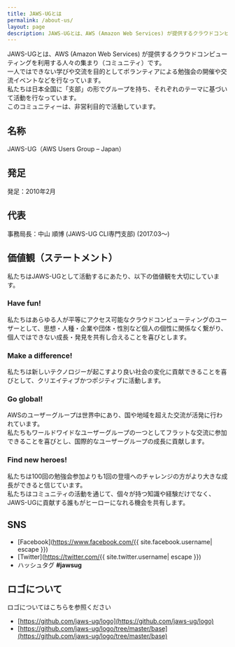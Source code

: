 ```yaml
---
title: JAWS-UGとは
permalink: /about-us/
layout: page
description: JAWS-UGとは、AWS (Amazon Web Services) が提供するクラウドコンピューティングを利用する人々の集まり（コミュニティ）です。
---
```


JAWS-UGとは、AWS (Amazon Web Services) が提供するクラウドコンピューティングを利用する人々の集まり（コミュニティ）です。  
一人ではできない学びや交流を目的としてボランティアによる勉強会の開催や交流イベントなどを行なっています。  
私たちは日本全国に「支部」の形でグループを持ち、それぞれのテーマに基づいて活動を行なっています。  
このコミュニティーは、非営利目的で活動しています。  

## 名称
JAWS-UG（AWS Users Group – Japan）

## 発足
発足：2010年2月

## 代表
事務局長：中山 順博 (JAWS-UG CLI専門支部) (2017.03～)

## 価値観（ステートメント）
私たちはJAWS-UGとして活動するにあたり、以下の価値観を大切にしています。

### Have fun!
私たちはあらゆる人が平等にアクセス可能なクラウドコンピューティングのユーザーとして、思想・人種・企業や団体・性別など個人の個性に関係なく繋がり、個人ではできない成長・発見を共有し合えることを喜びとします。

### Make a difference!
私たちは新しいテクノロジーが起こすより良い社会の変化に貢献できることを喜びとして、クリエイティブかつポジティブに活動します。

### Go global!
AWSのユーザーグループは世界中にあり、国や地域を超えた交流が活発に行われています。  
私たちもワールドワイドなユーザーグループの一つとしてフラットな交流に参加できることを喜びとし、国際的なユーザーグループの成長に貢献します。

### Find new heroes!
私たちは100回の勉強会参加よりも1回の登壇へのチャレンジの方がより大きな成長ができると信じています。  
私たちはコミュニティの活動を通じて、個々が持つ知識や経験だけでなく、JAWS-UGに貢献する誰もがヒーローになれる機会を共有します。

## SNS
* [Facebook](https://www.facebook.com/{{ site.facebook.username| escape }})
* [Twitter](https://twitter.com/{{ site.twitter.username| escape }})
* ハッシュタグ **#jawsug**

## ロゴについて
ロゴについてはこちらを参照ください
* [https://github.com/jaws-ug/logo](https://github.com/jaws-ug/logo)
* [https://github.com/jaws-ug/logo/tree/master/base](https://github.com/jaws-ug/logo/tree/master/base)
